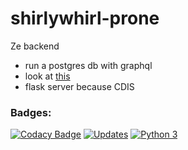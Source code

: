 # shirlywhirl-prone
Ze backend
- run a postgres db with graphql
- look at [this](http://docs.graphene-python.org/projects/sqlalchemy/en/latest/tutorial/)
- flask server because CDIS


### Badges:
[![Codacy Badge](https://api.codacy.com/project/badge/Grade/9d7e898b9cf8465fb11c367ab2f63dd1)](https://www.codacy.com/app/jbarno/shirlywhirl-prone?utm_source=github.com&amp;utm_medium=referral&amp;utm_content=jbarno/shirlywhirl-prone&amp;utm_campaign=Badge_Grade)
[![Updates](https://pyup.io/repos/github/jbarno/shirlywhirl-prone/shield.svg)](https://pyup.io/repos/github/jbarno/shirlywhirl-prone/)
[![Python 3](https://pyup.io/repos/github/jbarno/shirlywhirl-prone/python-3-shield.svg)](https://pyup.io/repos/github/jbarno/shirlywhirl-prone/)
